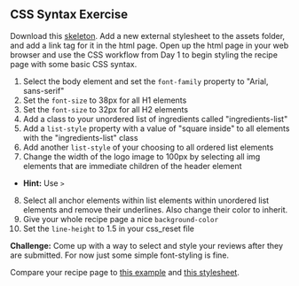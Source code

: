 ## CSS Syntax Exercise

Download this [skeleton][skeleton]. Add a new external stylesheet to the assets folder, and add a link tag for it in the html page. Open up the html page in your web browser and use the CSS workflow from Day 1 to begin styling the recipe page with some basic CSS syntax.

[skeleton]: ./skeleton.zip

1. Select the body element and set the `font-family` property to "Arial, sans-serif"
2. Set the `font-size` to 38px for all H1 elements
3. Set the `font-size` to 32px for all H2 elements
4. Add a class to your unordered list of ingredients called "ingredients-list"
5. Add a `list-style` property with a value of "square inside" to all elements with the "ingredients-list" class
6. Add another `list-style` of your choosing to all ordered list elements
7. Change the width of the logo image to 100px by selecting all img elements that are immediate children of the header element
  * **Hint:** Use `>`
8. Select all anchor elements within list elements within unordered list elements and remove their underlines. Also change their color to inherit.
9. Give your whole recipe page a nice `background-color`
10. Set the `line-height` to 1.5 in your css_reset file

**Challenge:** Come up with a way to select and style your reviews after they are submitted. For now just some simple font-styling is fine.

Compare your recipe page to [this example](./solution/example.html) and [this stylesheet](./solution/assets/css_syntax.css).
